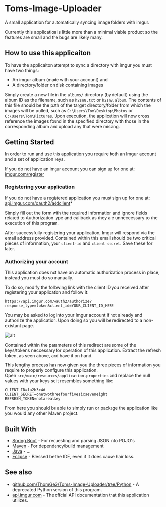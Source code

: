 # Toms-Image-Uploader
A small application for automatically syncing image folders with imgur.<br>

Currently this application is little more than a minimal viable product so the features are small and the bugs are likely many. 

## How to use this applicaiton

To have the applicaiton attempt to sync a directory with imgur you must have two things: 
- An imgur album (made with your account) and
- A directory/folder on disk containing images

Simply create a new file in the `albums/` directory (by default) using the album ID as the filename, such as `h2sn8.txt` or `h2sn8.album`.
The contents of this file should be the path of the target directory/folder from which the images will be pulled, such as `C:\Users\Tom\Desktop\Photos` or `C:\Users\Tom\Pictures`.
Upon execution, the application will now cross reference the images found in the specified directory with those in the corresponding album and upload any that were missing.

## Getting Started 

In order to run and use this application you require both an Imgur account and a set of application keys.<br>

If you do not have an imgur account you can sign up for one at: [imgur.com/register](https://imgur.com/register)<br>

### Registering your application

If you do not have a registered application you must sign up for one at: [api.imgur.com/oauth2/addclient](https://api.imgur.com/oauth2/addclient)*<br>

Simply fill out the form with the required information and ignore fields related to Authorization type and callback as they are unneccessary to the execution of this program.<br>

After successfully registering your application, Imgur will respond via the email address provided. Contained within this email should be two critical pieces of information, your `client-id` and `client secret`.
Save these for later.

### Authorizing your account

This application does not have an automatic authorization process in place, instead you must do so manually.<br>

To do so, modify the following link with the client ID you received after registering your application and follow it:
```
https://api.imgur.com/oauth2/authorize?response_type=token&client_id=YOUR_CLIENT_ID_HERE
```
You may be asked to log into your Imgur account if not already and authorize the application. Upon doing so you will be redirected to a non-existant page.

![alt](https://i.imgur.com/chKLdbY.png)

Contained within the parameters of this redirect are some of the keys/tokens neccessary for operation of this application. 
Extract the refresh token, as seen above, and have it on hand.

This lengthy process has now given you the three pieces of information you require to properly configure this application.<br>
Open `src/main/resources/application.properties` and replace the null values with your keys so it resembles something like:
```
CLIENT_ID=1a2b3c4d
CLIENT_SECRET=onetwothreefourfivesixseveneight
REFRESH_TOKEN=notarealkey
```
From here you should be able to simply run or package the application like you would any other Maven project.

## Built With

* [Spring Boot](https://projects.spring.io/spring-boot/) - For requesting and parsing JSON into POJO's 
* [Maven](https://maven.apache.org/) - For dependency/build management
* [Java](https://java.com/en/download/) - ...
* [Eclipse](http://www.eclipse.org/downloads/) - Blessed be the IDE, even if it does cause hair loss.

## See also
 - [github.com/ThomGeG/Toms-Image-Uploader/tree/Python](https://github.com/ThomGeG/Toms-Image-Uploader/tree/Python) - A deprecated Python version of this program.
 - [api.imgur.com](https://api.imgur.com/) - The offcial API documentation that this application utilizes.
